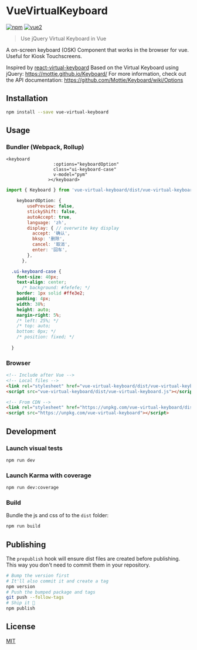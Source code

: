 # VueVirtualKeyboard

[![npm](https://img.shields.io/npm/v/vue-virtual-keyboard.svg)](https://www.npmjs.com/package/vue-virtual-keyboard) [![vue2](https://img.shields.io/badge/vue-2.x-brightgreen.svg)](https://vuejs.org/)

> Use jQuery Virtual Keyboard in Vue

A on-screen keyboard (OSK) Component that works in the browser for vue. Useful for Kiosk Touchscreens.

Inspired by [react-virtual-keyboard](https://github.com/Utzel-Butzel/react-virtual-keyboard)
Based on the Virtual Keyboard using jQuery:
https://mottie.github.io/Keyboard/
For more information, check out the API documentation: https://github.com/Mottie/Keyboard/wiki/Options

## Installation

```bash
npm install --save vue-virtual-keyboard
```

## Usage

### Bundler (Webpack, Rollup)

```vue
<keyboard
                  :options="keyboardOption"
                  class="ui-keyboard-case"
                  v-model="pym"
                ></keyboard>
```

```js
import { Keyboard } from 'vue-virtual-keyboard/dist/vue-virtual-keyboard';
```

```js
    keyboardOption: {
        usePreview: false,
        stickyShift: false,
        autoAccept: true,
        language: 'zh',
        display: { // overwrite key display
          accept: '确认',
          bksp: '删除',
          cancel: '取消',
          enter: '回车',
        },
      },
```
```css
  .ui-keyboard-case {
    font-size: 40px;
    text-align: center;
	  /* background: #fefefe; */
  	border: 1px solid #ffe3e2;
    padding: 4px;
    width: 38%;
    height: auto;
    margin-right: 5%;
    /* left: 25%; */
    /* top: auto;
    bottom: 0px; */
    /* position: fixed; */
    
  }

```


### Browser

```html
<!-- Include after Vue -->
<!-- Local files -->
<link rel="stylesheet" href="vue-virtual-keyboard/dist/vue-virtual-keyboard.css"></link>
<script src="vue-virtual-keyboard/dist/vue-virtual-keyboard.js"></script>

<!-- From CDN -->
<link rel="stylesheet" href="https://unpkg.com/vue-virtual-keyboard/dist/vue-virtual-keyboard.css"></link>
<script src="https://unpkg.com/vue-virtual-keyboard"></script>
```

## Development

### Launch visual tests

```bash
npm run dev
```

### Launch Karma with coverage

```bash
npm run dev:coverage
```

### Build

Bundle the js and css of to the `dist` folder:

```bash
npm run build
```


## Publishing

The `prepublish` hook will ensure dist files are created before publishing. This
way you don't need to commit them in your repository.

```bash
# Bump the version first
# It'll also commit it and create a tag
npm version
# Push the bumped package and tags
git push --follow-tags
# Ship it 🚀
npm publish
```

## License

[MIT](http://opensource.org/licenses/MIT)
